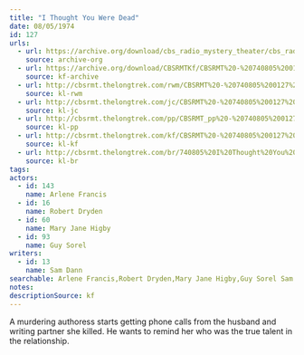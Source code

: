 ```yaml
---
title: "I Thought You Were Dead"
date: 08/05/1974
id: 127
urls: 
  - url: https://archive.org/download/cbs_radio_mystery_theater/cbs_radio_mystery_theater-0101-0150.zip/cbs_radio_mystery_theater-0101-0150%2Fcbsrmt_0127_i_thought_you_were_dead.mp3
    source: archive-org
  - url: https://archive.org/download/CBSRMTKf/CBSRMT%20-%20740805%200127%20I%20Thought%20You%20Were%20Dead_kf.mp3
    source: kf-archive
  - url: http://cbsrmt.thelongtrek.com/rwm/CBSRMT%20-%20740805%200127%20I%20Thought%20You%20Were%20Dead_rwm.mp3
    source: kl-rwm
  - url: http://cbsrmt.thelongtrek.com/jc/CBSRMT%20-%20740805%200127%20I%20Thought%20You%20Were%20Dead%20vbr%20df_jc.mp3
    source: kl-jc
  - url: http://cbsrmt.thelongtrek.com/pp/CBSRMT_pp%20-%20740805%200127%20I%20Thought%20You%20Were%20Dead.mp3
    source: kl-pp
  - url: http://cbsrmt.thelongtrek.com/kf/CBSRMT%20-%20740805%200127%20I%20Thought%20You%20Were%20Dead_kf.mp3
    source: kl-kf
  - url: http://cbsrmt.thelongtrek.com/br/740805%20I%20Thought%20You%20Were%20Dead-WOR.mp3
    source: kl-br
tags: 
actors:  
  - id: 143
    name: Arlene Francis  
  - id: 16
    name: Robert Dryden  
  - id: 60
    name: Mary Jane Higby  
  - id: 93
    name: Guy Sorel
writers:  
  - id: 13
    name: Sam Dann
searchable: Arlene Francis,Robert Dryden,Mary Jane Higby,Guy Sorel Sam Dann
notes: 
descriptionSource: kf
---
```

A murdering authoress starts getting phone calls from the husband and writing partner she killed. He wants to remind her who was the true talent in the relationship.